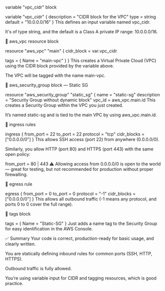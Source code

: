  variable "vpc_cidr" block

variable "vpc_cidr" {
  description = "CIDR block for the VPC"
  type        = string
  default     = "10.0.0.0/16"
}
This defines an input variable named vpc_cidr.

It's of type string, and the default is a Class A private IP range: 10.0.0.0/16.

🔷 aws_vpc resource block

resource "aws_vpc" "main" {
  cidr_block = var.vpc_cidr

  tags = {
    Name = "main-vpc"
  }
}
This creates a Virtual Private Cloud (VPC) using the CIDR block provided by the variable above.

The VPC will be tagged with the name main-vpc.

🔷 aws_security_group block — Static SG

resource "aws_security_group" "static_sg" {
  name        = "static-sg"
  description = "Security Group without dynamic block"
  vpc_id      = aws_vpc.main.id
This creates a Security Group within the VPC you just created.

It’s named static-sg and is tied to the main VPC by using aws_vpc.main.id.

🔸 ingress rules

  ingress {
    from_port   = 22
    to_port     = 22
    protocol    = "tcp"
    cidr_blocks = ["0.0.0.0/0"]
  }
This allows SSH access (port 22) from anywhere (0.0.0.0/0).

Similarly, you allow HTTP (port 80) and HTTPS (port 443) with the same open policy:


from_port = 80 | 443
⚠️ Allowing access from 0.0.0.0/0 is open to the world — great for testing, but not recommended for production without proper firewalling.

🔸 egress rule

  egress {
    from_port   = 0
    to_port     = 0
    protocol    = "-1"
    cidr_blocks = ["0.0.0.0/0"]
  }
This allows all outbound traffic (-1 means any protocol, and ports 0 to 0 cover the full range).

🔸 tags block

  tags = {
    Name = "Static-SG"
  }
Just adds a name tag to the Security Group for easy identification in the AWS Console.

✅ Summary
Your code is correct, production-ready for basic usage, and clearly written.

You are statically defining inbound rules for common ports (SSH, HTTP, HTTPS).

Outbound traffic is fully allowed.

You’re using variable input for CIDR and tagging resources, which is good practice.